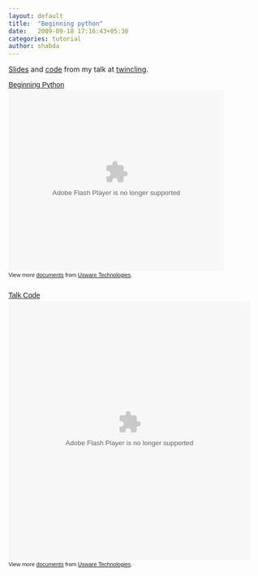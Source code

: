 ```yaml
---
layout: default
title:  "Beginning python"
date:   2009-09-18 17:16:43+05:30
categories: tutorial
author: shabda
---
```

[Slides](http://www.slideshare.net/uswaretech/beginning-python) and [code](http://bit.ly/pytalk) from my talk at [twincling](http://twincling.org/node/725).

<div style="width:425px;text-align:left" id="__ss_1991104"><a style="font:14px Helvetica,Arial,Sans-serif;display:block;margin:12px 0 3px 0;text-decoration:underline;" href="http://www.slideshare.net/uswaretech/beginning-python" title="Beginning Python">Beginning Python</a><object style="margin:0px" width="425" height="355"><param name="movie" value="http://static.slidesharecdn.com/swf/ssplayer2.swf?doc=talk-090913073858-phpapp02&stripped_title=beginning-python" /><param name="allowFullScreen" value="true"/><param name="allowScriptAccess" value="always"/><embed src="http://static.slidesharecdn.com/swf/ssplayer2.swf?doc=talk-090913073858-phpapp02&stripped_title=beginning-python" type="application/x-shockwave-flash" allowscriptaccess="always" allowfullscreen="true" width="425" height="355"></embed></object><div style="font-size:11px;font-family:tahoma,arial;height:26px;padding-top:2px;">View more <a style="text-decoration:underline;" href="http://www.slideshare.net/">documents</a> from <a style="text-decoration:underline;" href="http://www.slideshare.net/uswaretech">Usware Technologies</a>.</div></div>


<div style="width:477px;text-align:left" id="__ss_1995742"><a style="font:14px Helvetica,Arial,Sans-serif;display:block;margin:12px 0 3px 0;text-decoration:underline;" href="http://www.slideshare.net/uswaretech/talk-code" title="Talk Code">Talk Code</a><object style="margin:0px" width="477" height="510"><param name="movie" value="http://static.slidesharecdn.com/swf/ssplayerd.swf?doc=talkcode-090914105528-phpapp01&stripped_title=talk-code" /><param name="allowFullScreen" value="true"/><param name="allowScriptAccess" value="always"/><embed src="http://static.slidesharecdn.com/swf/ssplayerd.swf?doc=talkcode-090914105528-phpapp01&stripped_title=talk-code" type="application/x-shockwave-flash" allowscriptaccess="always" allowfullscreen="true" width="477" height="510"></embed></object><div style="font-size:11px;font-family:tahoma,arial;height:26px;padding-top:2px;">View more <a style="text-decoration:underline;" href="http://www.slideshare.net/">documents</a> from <a style="text-decoration:underline;" href="http://www.slideshare.net/uswaretech">Usware Technologies</a>.</div></div>

